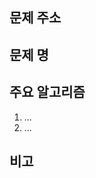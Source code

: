 ## 문제 주소

<!-- https://www.acmicpc.net/problem/문제_번호 -->

## 문제 명

<!-- A+B -->

## 주요 알고리즘

<!-- 시간 복잡도: $O(n^{k})$, $O(n \log{n})$ -->

1. ...
2. ...

## 비고

<!-- 간단히 느낀 점, 혹은 하고 싶은 말, 등... -->